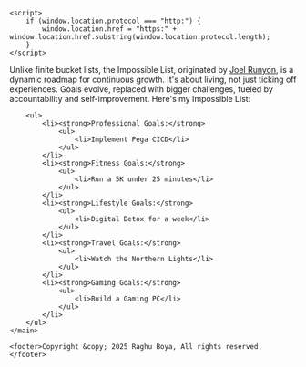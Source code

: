 <!DOCTYPE html>
<html lang="en">

<head>
    <meta charset="UTF-8">
    <meta name="viewport" content="width=device-width, initial-scale=1.0">
    <link rel="stylesheet" href="styles.css" />
    <title>Raghu Boya - Impossible List</title>
    <link rel="icon" href="favicon.ico" type="image/x-icon" />
    <link rel="apple-touch-icon" sizes="180x180" href="apple-touch-icon.png" />
    <link rel="icon" type="image/png" sizes="32x32" href="favicon-96x96.png" />
    <link rel="icon" type="image/png" sizes="16x16" href="favicon-16x16.png" />
    <link rel="manifest" href="site.webmanifest" />
    <meta name="msapplication-TileColor" content="#da532c" />
    <meta name="theme-color" content="#ffffff" />
    
    <script>
        if (window.location.protocol === "http:") {
            window.location.href = "https:" + window.location.href.substring(window.location.protocol.length);
        }
    </script>
</head>

<body>
    <main>
         <p>Unlike finite bucket lists, the Impossible List, originated by <a href="https://impossiblehq.com/impossible-list/" title="Joel Runyon">Joel Runyon</a>, is a dynamic roadmap for continuous growth. It's about living, not just ticking off experiences. Goals evolve, replaced with bigger challenges, fueled by accountability and self-improvement. Here's my Impossible List:</p>


        <ul>
            <li><strong>Professional Goals:</strong>
                <ul>
                    <li>Implement Pega CICD</li>
                </ul>
            </li>
            <li><strong>Fitness Goals:</strong>
                <ul>
                    <li>Run a 5K under 25 minutes</li>
                </ul>
            </li>
            <li><strong>Lifestyle Goals:</strong>
                <ul>
                    <li>Digital Detox for a week</li>
                </ul>
            </li>
            <li><strong>Travel Goals:</strong>
                <ul>
                    <li>Watch the Northern Lights</li>
                </ul>
            </li>
            <li><strong>Gaming Goals:</strong>
                <ul>
                    <li>Build a Gaming PC</li>
                </ul>
            </li>
        </ul>
    </main>

    <footer>Copyright &copy; 2025 Raghu Boya, All rights reserved.</footer>
</body>

</html>
